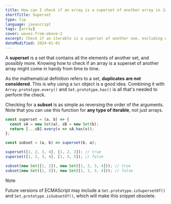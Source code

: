 ```yaml
---
title: How can I check if an array is a superset of another array in JavaScript?
shortTitle: Superset
type: tip
language: javascript
tags: [array]
cover: waves-from-above-2
excerpt: Check if an iterable is a superset of another one, excluding duplicate values.
dateModified: 2024-01-01
---
```


A **superset** is a set that contains all the elements of another set, and possibly more. Knowing how to check if an array is a superset of another array might come in handy from time to time.

As the mathematical definition refers to a set, **duplicates are not considered**. This is why using a `Set` object is a good idea. Combining it with `Array.prototype.every()` and `Set.prototype.has()` is all that's needed to perform the check.

Checking for a **subset** is as simple as reversing the order of the arguments. Note that you can use this function for **any type of iterable**, not just arrays.

```js
const superset = (a, b) => {
  const sA = new Set(a), sB = new Set(b);
  return [...sB].every(v => sA.has(v));
};

const subset = (a, b) => superset(b, a);

superset([1, 2, 3, 4], [1, 2, 2]); // true
superset([1, 2, 3, 4], [1, 3, 5]); // false

subset(new Set([1, 2]), new Set([1, 2, 3, 4])); // true
subset(new Set([1, 5]), new Set([1, 2, 3, 4])); // false
```

> [!NOTE]
>
> Future versions of ECMAScript may include a `Set.prototype.isSupersetOf()` and `Set.prototype.isSubsetOf()`, which will make this snippet obsolete.

